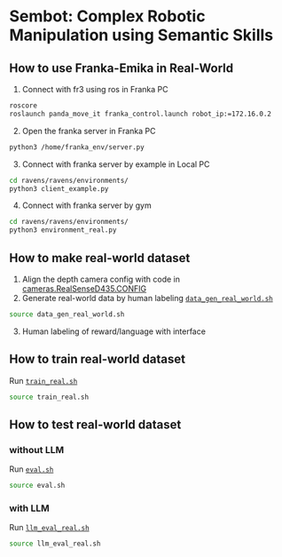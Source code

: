 # Sembot: Complex Robotic Manipulation using Semantic Skills
## How to use Franka-Emika in Real-World

1. Connect with fr3 using ros in Franka PC
```bash
roscore
roslaunch panda_move_it franka_control.launch robot_ip:=172.16.0.2
```

2. Open the franka server in Franka PC
```bash
python3 /home/franka_env/server.py
```

3. Connect with franka server by example in Local PC
```bash
cd ravens/ravens/environments/
python3 client_example.py
```

4. Connect with franka server by gym
```bash
cd ravens/ravens/environments/
python3 environment_real.py
```

## How to make real-world dataset
1. Align the depth camera config with code in [cameras.RealSenseD435.CONFIG](ravens/ravens/environments/environment_real.py)
2. Generate real-world data by human labeling [`data_gen_real_world.sh`](scripts/data_gen_real_world.sh)
```bash
source data_gen_real_world.sh
```
3. Human labeling of reward/language with interface

## How to train real-world dataset
Run [`train_real.sh`](scripts/train_real.sh)
```bash
source train_real.sh
```

## How to test real-world dataset
### without LLM
Run [`eval.sh`](scripts/eval.sh)
```bash
source eval.sh
```
### with LLM
Run [`llm_eval_real.sh`](scripts/train_real.sh)
```bash
source llm_eval_real.sh
```
